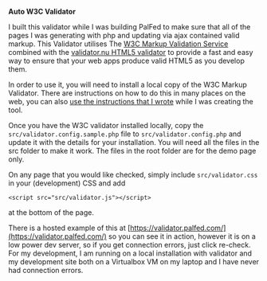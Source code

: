 **Auto W3C Validator**

I built this validator while I was building PalFed to make sure that all of the pages I 
was generating with php and updating via ajax contained valid markup. This Validator utilises The 
[W3C Markup Validation Service](https://validator.w3.org/) combined with the [validator.nu HTML5 validator](https://html5.validator.nu/) to provide a fast and easy way to ensure that your web apps produce valid HTML5 as you develop them. 

In order to use it, you will need to install a local copy of the W3C Markup Validator. 
There are instructions on how to do this in many places on the web, you can also 
[use the instructions that I wrote](https://www.palfed.com/tech-tips/html5-validator) while I was creating the tool.

Once you have the W3C validator installed locally, copy the `src/validator.config.sample.php` file to `src/validator.config.php` and
update it with the details for your installation. You will need all the files in the src folder to make it work. The files 
in the root folder are for the demo page only.

On any page that you would like checked, simply include `src/validator.css` in your (development) CSS and add

    <script src="src/validator.js"></script> 
    
at the bottom of the page.

There is a hosted example of this at [https://validator.palfed.com/](https://validator.palfed.com/) so you can see
it in action, however it is on a low power dev server, so if you get connection errors, just click re-check. For my 
development, I am running on a local installation with validator and my development site both on a Virtualbox VM on my 
laptop and I have never had connection errors.